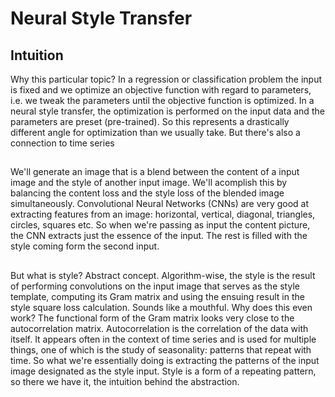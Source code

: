# Neural Style Transfer

## Intuition

Why this particular topic? In a regression or classification problem the input is fixed and we optimize an objective function with regard to parameters, i.e. we tweak the parameters until the objective function is optimized. In a neural style transfer, the optimization is performed on the input data and the parameters are preset (pre-trained). So this represents a drastically different angle for optimization than we usually take. But there's also a connection to time series

##
We'll generate an image that is a blend between the content of a input image and the style of another input image. We'll acomplish this by balancing the content loss and the style loss of the blended image simultaneously.
Convolutional Neural Networks (CNNs) are very good at extracting features from an image: horizontal, vertical, diagonal, triangles, circles, squares etc. So when we're passing as input the content picture, the CNN extracts just the essence of the input. The rest is filled with the style coming form the second input.

##
But what is style? Abstract concept. Algorithm-wise, the style is the result of performing convolutions on the input image that serves as the style template, computing its Gram matrix and using the ensuing result in the style square loss calculation. Sounds like a mouthful. Why does this even work? The functional form of the Gram matrix looks very close to the autocorrelation matrix. Autocorrelation is the correlation of the data with itself. It appears often in the context of time series and is used for multiple things, one of which is the study of seasonality: patterns that repeat with time. So what we're essentially doing is extracting the patterns of the input image designated as the style input. Style is a form of a repeating pattern, so there we have it, the intuition behind the abstraction.
